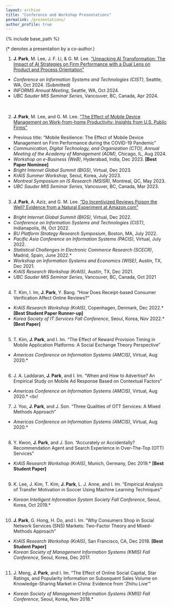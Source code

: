 ```yaml
---
layout: archive
title: "Conference and Workshop Presentations"
permalink: /presentations/
author_profile: true
---
```

 
{% include base_path %}

(\* denotes a presentation by a co-author.)

1.	**J. Park**, M. Lee, J. F. Li, & G. M. Lee. <a href="https://jaecheol-park.github.io/workingpapers/AIOrientation">“Unpacking AI Transformation: The Impact of AI Strategies on Firm Performance with a Dual Lens on Product and Process Orientation”</a> 
  *	_Conference on Information Systems and Technologies (CIST)_, Seattle, WA, Oct 2024. (Submitted)
  *	_INFORMS Annual Meeting_, Seattle, WA, Oct 2024.
  *	_UBC Sauder MIS Seminar Series_, Vancouver, BC, Canada, Apr 2024.  
<br/><br/>

2.	**J. Park**, M. Lee, and G. M. Lee. <a href="https://jaecheol-park.github.io/workingpapers/MDM">“The Effect of Mobile Device Management on Work-from-home Productivity: Insights from U.S. Public Firms”</a>
  *	Previous title: “Mobile Resilience: The Effect of Mobile Device Management on Firm Performance during the COVID-19 Pandemic”
  *	_Communication, Digital Technology, and Organization (CTO), Annual Meeting of the Academy of Management (AOM)_, Chicago, IL, Aug 2024.  
  *	_Workshop on e-Business (WeB)_, Hyderabad, India, Dec 2023. **[Best Paper Nominee]**
  *	_Bright Internet Global Summit (BIGS)_, Virtual, Dec 2023.
  *	_KrAIS Summer Workshop_, Seoul, Korea, July 2023.
  *	_Montreal Symposium on IS Research (MSISR)_, Montreal, QC, May 2023.
  *	_UBC Sauder MIS Seminar Series_, Vancouver, BC, Canada, Mar 2023.
<br/><br/>

3.	**J. Park**, A. Aziz, and G. M. Lee. <a href="https://jaecheol-park.github.io/workingpapers/IncentivizedReviews">“Do Incentivized Reviews Poison the Well? Evidence from a Natural Experiment at Amazon.com”</a>   
  *	_Bright Internet Global Summit (BIGS)_, Virtual, Dec 2022.
  *	_Conference on Information Systems and Technologies (CIST)_, Indianapolis, IN, Oct 2022.
  *	_BU Platform Strategy Research Symposium_, Boston, MA, July 2022.
  *	_Pacific Asia Conference on Information Systems (PACIS)_, Virtual, July 2022.
  *	_Statistical Challenges in Electronic Commerce Research (SCECR)_, Madrid, Spain, June 2022.*
  *	_Workshop on Information Systems and Economics (WISE)_, Austin, TX, Dec 2021.
  *	_KrAIS Research Workshop (KrAIS)_, Austin, TX, Dec 2021.
  *	_UBC Sauder MIS Seminar Series_, Vancouver, BC, Canada, Oct 2021
<br/><br/>

4.	T. Kim, I. Im, **J. Park**, Y. Bang. “How Does Receipt-based Consumer Verification Affect Online Reviews?” 
  *	_KrAIS Research Workshop (KrAIS)_, Copenhagen, Denmark, Dec 2022.* **[Best Student Paper Runner-up]**
  *	_Korea Society of IT Services Fall Conference_, Seoul, Korea, Nov 2022.* **[Best Paper]**
<br/><br/>

5.	T. Kim, **J. Park**, and I. Im. “The Effect of Reward Provision Timing in Mobile Application Platforms: A Social Exchange Theory Perspective” 
  *	_Americas Conference on Information Systems (AMCIS)_, Virtual, Aug 2020.* <a href="https://aisel.aisnet.org/amcis2020/adv_info_systems_research/adv_info_systems_research/9//"><i class="fas fa-fw fa-link"></i></a>
<br/><br/>

6.	J. A. Laddaran, **J. Park**, and I. Im. “When and How to Advertise? An Empirical Study on Mobile Ad Response Based on Contextual Factors” 
  *	_Americas Conference on Information Systems (AMCIS)_, Virtual, Aug 2020.* <a href="https://aisel.aisnet.org/amcis2020/adv_info_systems_research/adv_info_systems_research/11/"><i class="fas fa-fw fa-link"></i></a>
<br/

7.	J. Yoo, **J. Park**, and J. Son. “Three Qualities of OTT Services: A Mixed Methods Approach” 
  *	_Americas Conference on Information Systems (AMCIS)_, Virtual, Aug 2020.* <a href="https://aisel.aisnet.org/amcis2020/adoption_diffusion_IT/adoption_diffusion_IT/16/"><i class="fas fa-fw fa-link"></i></a>
<br/><br/>

8.	Y. Kwon, **J. Park**, and J. Son. “Accurately or Accidentally? Recommendation Agent and Search Experience in Over-The-Top (OTT) Services” 
  *	_KrAIS Research Workshop (KrAIS)_, Munich, Germany, Dec 2019.* **[Best Student Paper]**
<br/><br/>

9.	K. Lee, J. Kim, T. Kim, **J. Park**, L. J. Anne, and I. Im. “Empirical Analysis of Transfer Motivation in Soccer Using Machine Learning Techniques”
  *	_Korean Intelligent Information System Society Fall Conference_, Seoul, Korea, Oct 2019.*
<br/><br/>

10.	**J. Park**, G. Hong, H. Do, and I. Im. “Why Consumers Shop in Social Network Services (SNS) Markets: Two-Factor Theory and Mixed-Methods Approach” 
  *	_KrAIS Research Workshop (KrAIS)_, San Francisco, CA, Dec 2018. **[Best Student Paper]**
  *	_Korean Society of Management Information Systems (KMIS) Fall Conference_, Seoul, Korea, Dec 2017.
<br/><br/>

11. J. Meng, **J. Park**, and I. Im. “The Effect of Online Social Capital, Star Ratings, and Popularity Information on Subsequent Sales Volume on Knowledge-Sharing Market in China: Evidence from 'Zhihu Live'”
  *	_Korean Society of Management Information Systems (KMIS) Fall Conference_, Seoul, Korea, Nov 2018.*

